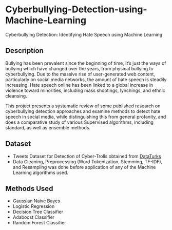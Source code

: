 
# Cyberbullying-Detection-using-Machine-Learning
Cyberbullying Detection: Identifying Hate Speech using Machine Learning

## Description

Bullying has been prevalent since the beginning of time, It’s just the ways of bullying which
have changed over the years, from physical bullying to
cyberbullying. Due to the massive rise of user-generated web content, particularly on social media networks, the amount of hate speech is steadily increasing. Hate speech online has been linked to a global increase in violence toward minorities, including mass shootings, lynchings, and ethnic cleansing. 

This project presents a systematic review of some
published research on cyberbullying detection approaches
and examine methods to detect hate speech in social media,
while distinguishing this from general profanity, and does
a comparative study of various Supervised algorithms,
including standard, as well as ensemble methods. 

## Dataset 
- Tweets Dataset for Detection of Cyber-Trolls obtained from [DataTurks](https://www.kaggle.com/dataturks/dataset-for-detection-of-cybertrolls?select=Dataset+for+Detection+of+Cyber-Trolls.json)
- Data Cleaning, Preprocessing (Word Tokenization, Stemming, TF-IDF), and Resampling was done before application of any of the Machine Learning algorithms used. 

## Methods Used 
- Gaussian Naive Bayes 
- Logistic Regression
- Decision Tree Classifier
- Adaboost Classifier
- Random Forest Classifier 




